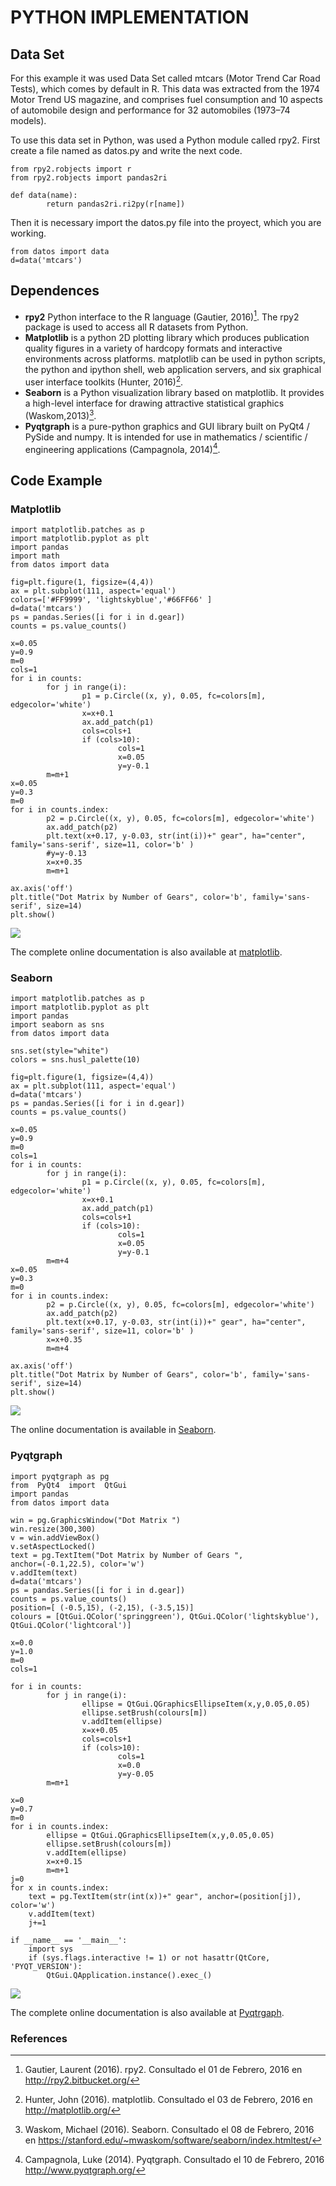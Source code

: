 # PYTHON IMPLEMENTATION 


## Data Set

For this example it was used Data Set called mtcars (Motor Trend Car Road Tests), which comes by default in R. This data was extracted from the 1974 Motor Trend US magazine, and comprises fuel consumption and 10 aspects of automobile design and performance for 32 automobiles (1973–74 models). 

To use this data set in Python, was used a Python module called rpy2. First create a file named as datos.py and write the next code.


~~~~{.python}
from rpy2.robjects import r
from rpy2.robjects import pandas2ri

def data(name):
        return pandas2ri.ri2py(r[name])
~~~~~~~~~~~~~



Then it is necessary import the datos.py file into the proyect, which you are working.


~~~~{.python}
from datos import data
d=data('mtcars')
~~~~~~~~~~~~~



## Dependences

* **rpy2** Python interface to the R language (Gautier, 2016)[^1]. The rpy2 package is used to access all R datasets from Python.
* **Matplotlib** is a python 2D plotting library which produces publication quality figures in a variety of hardcopy formats and interactive environments across platforms. matplotlib can be used in python scripts, the python and ipython shell, web application servers, and six graphical user interface toolkits (Hunter, 2016)[^2].
* **Seaborn** is a Python visualization library based on matplotlib. It provides a high-level interface for drawing attractive statistical graphics (Waskom,2013)[^3].
* **Pyqtgraph**  is a pure-python graphics and GUI library built on PyQt4 / PySide and numpy. It is intended for use in mathematics / scientific / engineering applications (Campagnola, 2014)[^4].


## Code Example


### Matplotlib


~~~~{.python}
import matplotlib.patches as p
import matplotlib.pyplot as plt
import pandas
import math
from datos import data

fig=plt.figure(1, figsize=(4,4))
ax = plt.subplot(111, aspect='equal')
colors=['#FF9999', 'lightskyblue','#66FF66' ]
d=data('mtcars')
ps = pandas.Series([i for i in d.gear])
counts = ps.value_counts()

x=0.05
y=0.9
m=0
cols=1
for i in counts:
        for j in range(i):
                p1 = p.Circle((x, y), 0.05, fc=colors[m],
edgecolor='white')
                x=x+0.1
                ax.add_patch(p1)
                cols=cols+1
                if (cols>10):
                        cols=1
                        x=0.05
                        y=y-0.1
        m=m+1
x=0.05
y=0.3
m=0
for i in counts.index:
        p2 = p.Circle((x, y), 0.05, fc=colors[m], edgecolor='white')
        ax.add_patch(p2)
        plt.text(x+0.17, y-0.03, str(int(i))+" gear", ha="center",
family='sans-serif', size=11, color='b' )
        #y=y-0.13
        x=x+0.35
        m=m+1

ax.axis('off')
plt.title("Dot Matrix by Number of Gears", color='b', family='sans-
serif', size=14)
plt.show()
~~~~~~~~~~~~~

![](figures/A33Dot_MatrixPy_figure3_1.png)


The complete online documentation is also available at [matplotlib](http://matplotlib.org/contents.html).


### Seaborn


~~~~{.python}
import matplotlib.patches as p
import matplotlib.pyplot as plt
import pandas
import seaborn as sns
from datos import data

sns.set(style="white")
colors = sns.husl_palette(10)

fig=plt.figure(1, figsize=(4,4))
ax = plt.subplot(111, aspect='equal')
d=data('mtcars')
ps = pandas.Series([i for i in d.gear])
counts = ps.value_counts()

x=0.05
y=0.9
m=0
cols=1
for i in counts:
        for j in range(i):
                p1 = p.Circle((x, y), 0.05, fc=colors[m],
edgecolor='white')
                x=x+0.1
                ax.add_patch(p1)
                cols=cols+1
                if (cols>10):
                        cols=1
                        x=0.05
                        y=y-0.1
        m=m+4
x=0.05
y=0.3
m=0
for i in counts.index:
        p2 = p.Circle((x, y), 0.05, fc=colors[m], edgecolor='white')
        ax.add_patch(p2)
        plt.text(x+0.17, y-0.03, str(int(i))+" gear", ha="center",
family='sans-serif', size=11, color='b' )
        x=x+0.35
        m=m+4

ax.axis('off')
plt.title("Dot Matrix by Number of Gears", color='b', family='sans-
serif', size=14)
plt.show()
~~~~~~~~~~~~~

![](figures/A33Dot_MatrixPy_figure4_1.png)


The online documentation is available in [Seaborn](https://stanford.edu/~mwaskom/software/seaborn/api.html).


### Pyqtgraph


~~~~{.python}
import pyqtgraph as pg
from  PyQt4  import  QtGui
import pandas
from datos import data

win = pg.GraphicsWindow("Dot Matrix ")
win.resize(300,300)
v = win.addViewBox()
v.setAspectLocked()
text = pg.TextItem("Dot Matrix by Number of Gears ",
anchor=(-0.1,22.5), color='w')
v.addItem(text)
d=data('mtcars')
ps = pandas.Series([i for i in d.gear])
counts = ps.value_counts()
position=[ (-0.5,15), (-2,15), (-3.5,15)]
colours = [QtGui.QColor('springgreen'), QtGui.QColor('lightskyblue'),
QtGui.QColor('lightcoral')]

x=0.0
y=1.0
m=0
cols=1

for i in counts:
        for j in range(i):
                ellipse = QtGui.QGraphicsEllipseItem(x,y,0.05,0.05)
                ellipse.setBrush(colours[m])
                v.addItem(ellipse)
                x=x+0.05
                cols=cols+1
                if (cols>10):
                        cols=1
                        x=0.0
                        y=y-0.05
        m=m+1

x=0
y=0.7
m=0
for i in counts.index:
        ellipse = QtGui.QGraphicsEllipseItem(x,y,0.05,0.05)
        ellipse.setBrush(colours[m])
        v.addItem(ellipse)
        x=x+0.15
        m=m+1
j=0
for x in counts.index:
    text = pg.TextItem(str(int(x))+" gear", anchor=(position[j]),
color='w')
    v.addItem(text)
    j+=1

if __name__ == '__main__':
    import sys
    if (sys.flags.interactive != 1) or not hasattr(QtCore,
'PYQT_VERSION'):
        QtGui.QApplication.instance().exec_()
~~~~~~~~~~~~~

![](figures/A33Dot_MatrixPy_figure5_1.png)


The complete online documentation is also available at [Pyqtrgaph](http://www.pyqtgraph.org/documentation/).


### References

[^1]: Gautier, Laurent (2016). rpy2. Consultado el 01 de Febrero, 2016 en http://rpy2.bitbucket.org/
[^2]: Hunter, John (2016). matplotlib. Consultado el 03 de Febrero, 2016 en http://matplotlib.org/
[^3]: Waskom, Michael (2016). Seaborn. Consultado el 08 de Febrero, 2016 en https://stanford.edu/~mwaskom/software/seaborn/index.htmltest/
[^4]: Campagnola, Luke (2014). Pyqtgraph. Consultado el 10 de Febrero, 2016 http://www.pyqtgraph.org/
